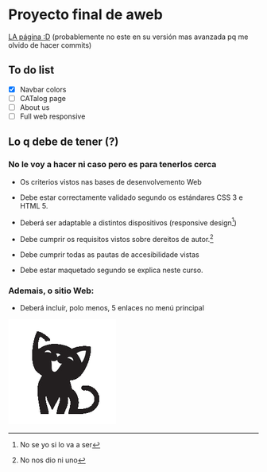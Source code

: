 # Proyecto final de aweb
[LA página :D](https://miauteca.netlify.app "Miauteca")
(probablemente no este en su versión mas avanzada pq me olvido de hacer commits)

## To do list
- [x] Navbar colors
- [ ] CATalog page
- [ ] About us
- [ ] Full web responsive

## Lo q debe de tener **(?)**
### No le voy a hacer ni caso pero es para tenerlos cerca
- Os criterios vistos nas bases de desenvolvemento Web

- Debe estar correctamente validado segundo os estándares CSS 3 e HTML 5.

- Deberá ser adaptable a distintos dispositivos (responsive design[^1])

- Debe cumprir os requisitos vistos sobre dereitos de autor.[^2]

- Debe cumprir todas as pautas de accesibilidade vistas

- Debe estar maquetado segundo se explica neste curso.

### Ademais, o sitio Web:

- Deberá incluír, polo menos, 5 enlaces no menú principal


![miau](./img/miau.png)

[^1]: No se yo si lo va a ser
[^2]: No nos dio ni uno